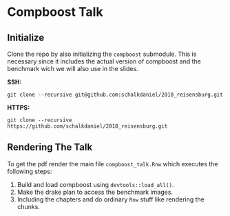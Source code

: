 # Compboost Talk

## Initialize

Clone the repo by also initializing the `compboost` submodule. This is necessary since it includes the actual version of compboost and the benchmark wich we will also use in the slides.

**SSH:**
```
git clone --recursive git@github.com:schalkdaniel/2018_reisensburg.git
```

**HTTPS:**
```
git clone --recursive https://github.com/schalkdaniel/2018_reisensburg.git
```

## Rendering The Talk

To get the pdf render the main file `compboost_talk.Rnw` which executes the following steps:

1. Build and load compboost using `devtools::load_all()`.
2. Make the drake plan to access the benchmark images.
3. Including the chapters and do ordinary `Rnw` stuff like rendering the chunks.
